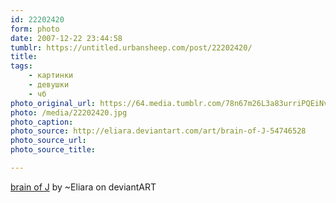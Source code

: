 ```yaml
---
id: 22202420
form: photo
date: 2007-12-22 23:44:58
tumblr: https://untitled.urbansheep.com/post/22202420/
title:
tags:
    - картинки
    - девушки
    - чб
photo_original_url: https://64.media.tumblr.com/78n67m26L3a83urriPQEiNvY_1280.jpg
photo: /media/22202420.jpg
photo_caption: 
photo_source: http://eliara.deviantart.com/art/brain-of-J-54746528
photo_source_url:
photo_source_title:

---
```


<p><a href="http://eliara.deviantart.com/art/brain-of-J-54746528">brain of J</a> by ~Eliara on deviantART</p>
